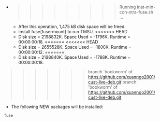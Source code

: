 * >>>>>>>>> Running inst-min-con-xtra-fuse.sh ...
  * After this operation, 1,475 kB disk space will be freed.
  * Install fuse(fusermount) to run TMSU.
<<<<<<< HEAD
  * Disk size = 2198832K. Space Used = -1796K. Runtime = 00:00:00:18.
=======
<<<<<<< HEAD
  * Disk size = 2655528K. Space Used = -1800K. Runtime = 00:00:00:12.
=======
  * Disk size = 2198840K. Space Used = -1788K. Runtime = 00:00:00:18.
>>>>>>> branch 'bookworm' of https://github.com/xuanngo2001/cust-live-deb.git
>>>>>>> branch 'bookworm' of https://github.com/xuanngo2001/cust-live-deb.git
  * The following NEW packages will be installed:
  ```bash
fuse
  ```
